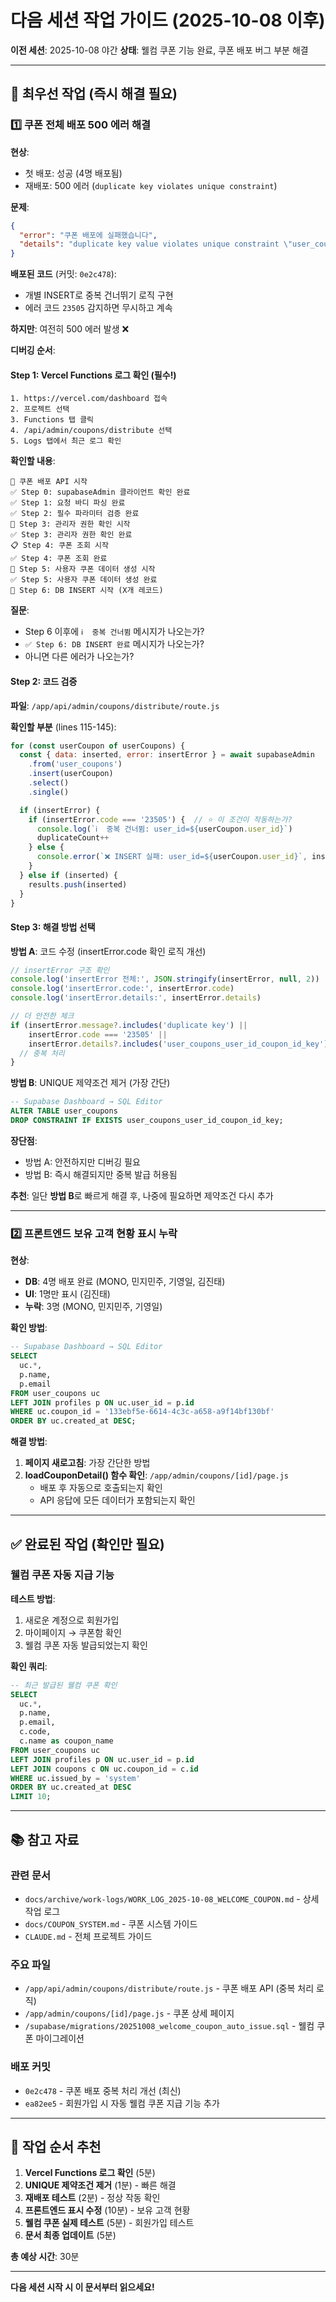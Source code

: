 # 다음 세션 작업 가이드 (2025-10-08 이후)

**이전 세션**: 2025-10-08 야간
**상태**: 웰컴 쿠폰 기능 완료, 쿠폰 배포 버그 부분 해결

---

## 🚨 최우선 작업 (즉시 해결 필요)

### 1️⃣ 쿠폰 전체 배포 500 에러 해결

**현상**:
- 첫 배포: 성공 (4명 배포됨)
- 재배포: 500 에러 (`duplicate key violates unique constraint`)

**문제**:
```json
{
  "error": "쿠폰 배포에 실패했습니다",
  "details": "duplicate key value violates unique constraint \"user_coupons_user_id_coupon_id_key\""
}
```

**배포된 코드** (커밋: `0e2c478`):
- 개별 INSERT로 중복 건너뛰기 로직 구현
- 에러 코드 `23505` 감지하면 무시하고 계속

**하지만**: 여전히 500 에러 발생 ❌

**디버깅 순서**:

#### Step 1: Vercel Functions 로그 확인 (필수!)
```
1. https://vercel.com/dashboard 접속
2. 프로젝트 선택
3. Functions 탭 클릭
4. /api/admin/coupons/distribute 선택
5. Logs 탭에서 최근 로그 확인
```

**확인할 내용**:
```
🚀 쿠폰 배포 API 시작
✅ Step 0: supabaseAdmin 클라이언트 확인 완료
✅ Step 1: 요청 바디 파싱 완료
✅ Step 2: 필수 파라미터 검증 완료
🔐 Step 3: 관리자 권한 확인 시작
✅ Step 3: 관리자 권한 확인 완료
📋 Step 4: 쿠폰 조회 시작
✅ Step 4: 쿠폰 조회 완료
📝 Step 5: 사용자 쿠폰 데이터 생성 시작
✅ Step 5: 사용자 쿠폰 데이터 생성 완료
💾 Step 6: DB INSERT 시작 (X개 레코드)
```

**질문**:
- Step 6 이후에 `ℹ️  중복 건너뜀` 메시지가 나오는가?
- `✅ Step 6: DB INSERT 완료` 메시지가 나오는가?
- 아니면 다른 에러가 나오는가?

#### Step 2: 코드 검증
**파일**: `/app/api/admin/coupons/distribute/route.js`

**확인할 부분** (lines 115-145):
```javascript
for (const userCoupon of userCoupons) {
  const { data: inserted, error: insertError } = await supabaseAdmin
    .from('user_coupons')
    .insert(userCoupon)
    .select()
    .single()

  if (insertError) {
    if (insertError.code === '23505') {  // ⭐ 이 조건이 작동하는가?
      console.log(`ℹ️  중복 건너뜀: user_id=${userCoupon.user_id}`)
      duplicateCount++
    } else {
      console.error(`❌ INSERT 실패: user_id=${userCoupon.user_id}`, insertError)
    }
  } else if (inserted) {
    results.push(inserted)
  }
}
```

#### Step 3: 해결 방법 선택

**방법 A**: 코드 수정 (insertError.code 확인 로직 개선)
```javascript
// insertError 구조 확인
console.log('insertError 전체:', JSON.stringify(insertError, null, 2))
console.log('insertError.code:', insertError.code)
console.log('insertError.details:', insertError.details)

// 더 안전한 체크
if (insertError.message?.includes('duplicate key') ||
    insertError.code === '23505' ||
    insertError.details?.includes('user_coupons_user_id_coupon_id_key')) {
  // 중복 처리
}
```

**방법 B**: UNIQUE 제약조건 제거 (가장 간단)
```sql
-- Supabase Dashboard → SQL Editor
ALTER TABLE user_coupons
DROP CONSTRAINT IF EXISTS user_coupons_user_id_coupon_id_key;
```

**장단점**:
- 방법 A: 안전하지만 디버깅 필요
- 방법 B: 즉시 해결되지만 중복 발급 허용됨

**추천**: 일단 **방법 B**로 빠르게 해결 후, 나중에 필요하면 제약조건 다시 추가

---

### 2️⃣ 프론트엔드 보유 고객 현황 표시 누락

**현상**:
- **DB**: 4명 배포 완료 (MONO, 민지민주, 기영일, 김진태)
- **UI**: 1명만 표시 (김진태)
- **누락**: 3명 (MONO, 민지민주, 기영일)

**확인 방법**:
```sql
-- Supabase Dashboard → SQL Editor
SELECT
  uc.*,
  p.name,
  p.email
FROM user_coupons uc
LEFT JOIN profiles p ON uc.user_id = p.id
WHERE uc.coupon_id = '133ebf5e-6614-4c3c-a658-a9f14bf130bf'
ORDER BY uc.created_at DESC;
```

**해결 방법**:
1. **페이지 새로고침**: 가장 간단한 방법
2. **loadCouponDetail() 함수 확인**: `/app/admin/coupons/[id]/page.js`
   - 배포 후 자동으로 호출되는지 확인
   - API 응답에 모든 데이터가 포함되는지 확인

---

## ✅ 완료된 작업 (확인만 필요)

### 웰컴 쿠폰 자동 지급 기능

**테스트 방법**:
1. 새로운 계정으로 회원가입
2. 마이페이지 → 쿠폰함 확인
3. 웰컴 쿠폰 자동 발급되었는지 확인

**확인 쿼리**:
```sql
-- 최근 발급된 웰컴 쿠폰 확인
SELECT
  uc.*,
  p.name,
  p.email,
  c.code,
  c.name as coupon_name
FROM user_coupons uc
LEFT JOIN profiles p ON uc.user_id = p.id
LEFT JOIN coupons c ON uc.coupon_id = c.id
WHERE uc.issued_by = 'system'
ORDER BY uc.created_at DESC
LIMIT 10;
```

---

## 📚 참고 자료

### 관련 문서
- `docs/archive/work-logs/WORK_LOG_2025-10-08_WELCOME_COUPON.md` - 상세 작업 로그
- `docs/COUPON_SYSTEM.md` - 쿠폰 시스템 가이드
- `CLAUDE.md` - 전체 프로젝트 가이드

### 주요 파일
- `/app/api/admin/coupons/distribute/route.js` - 쿠폰 배포 API (중복 처리 로직)
- `/app/admin/coupons/[id]/page.js` - 쿠폰 상세 페이지
- `/supabase/migrations/20251008_welcome_coupon_auto_issue.sql` - 웰컴 쿠폰 마이그레이션

### 배포 커밋
- `0e2c478` - 쿠폰 배포 중복 처리 개선 (최신)
- `ea82ee5` - 회원가입 시 자동 웰컴 쿠폰 지급 기능 추가

---

## 🎯 작업 순서 추천

1. **Vercel Functions 로그 확인** (5분)
2. **UNIQUE 제약조건 제거** (1분) - 빠른 해결
3. **재배포 테스트** (2분) - 정상 작동 확인
4. **프론트엔드 표시 수정** (10분) - 보유 고객 현황
5. **웰컴 쿠폰 실제 테스트** (5분) - 회원가입 테스트
6. **문서 최종 업데이트** (5분)

**총 예상 시간**: 30분

---

**다음 세션 시작 시 이 문서부터 읽으세요!**
